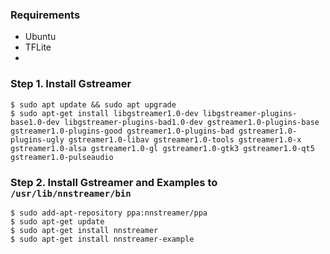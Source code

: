 ### Requirements
* Ubuntu
* TFLite
* 
### Step 1. Install Gstreamer
```
$ sudo apt update && sudo apt upgrade
$ sudo apt-get install libgstreamer1.0-dev libgstreamer-plugins-base1.0-dev libgstreamer-plugins-bad1.0-dev gstreamer1.0-plugins-base gstreamer1.0-plugins-good gstreamer1.0-plugins-bad gstreamer1.0-plugins-ugly gstreamer1.0-libav gstreamer1.0-tools gstreamer1.0-x gstreamer1.0-alsa gstreamer1.0-gl gstreamer1.0-gtk3 gstreamer1.0-qt5 gstreamer1.0-pulseaudio
```

### Step 2. Install Gstreamer and Examples to `/usr/lib/nnstreamer/bin`
```
$ sudo add-apt-repository ppa:nnstreamer/ppa
$ sudo apt-get update
$ sudo apt-get install nnstreamer
$ sudo apt-get install nnstreamer-example
```

